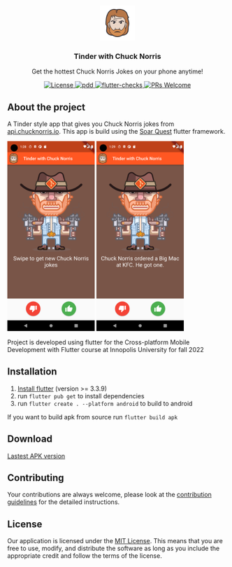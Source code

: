 <!-- PROJECT LOGO -->
<br />
<div align="center">
  <a href="https://github.com/Sh1co/Tinder-with-Chuck-Norris">
    <img src="graphics/chuck-norris-icon.png" alt="Logo" width="80" height="80">
  </a>

  <h3 align="center">Tinder with Chuck Norris</h3>

  <p align="center">
    Get the hottest Chuck Norris Jokes on your phone anytime!
  </p>
</div>

<p align="center">
    <a href="LICENSE">
        <img
          src="https://img.shields.io/badge/license-MIT-blue.svg"
          alt="License"
        />
    </a>
    <a href="https://github.com/goar5670/Tinder-with-Chuck-Norris/actions/workflows/pdd.yml">
        <img
          src="https://github.com/goar5670/Tinder-with-Chuck-Norris/actions/workflows/pdd.yml/badge.svg"
          alt="pdd"
        />
    </a>
    <a href="https://github.com/goar5670/Tinder-with-Chuck-Norris/actions/workflows/flutter-checks.yml">
        <img
          src="https://github.com/goar5670/Tinder-with-Chuck-Norris/actions/workflows/flutter-checks.yml/badge.svg"
          alt="flutter-checks"
        />
    </a>
    <a href="CONTRIBUTING.md">
        <img
          src="https://img.shields.io/badge/PRs-welcome-brightgreen.svg"
          alt="PRs Welcome"
        />
    </a>
</p>

## About the project

A Tinder style app that gives you Chuck Norris jokes from [api.chucknorris.io](https://api.chucknorris.io). This app is build using the [Soar Quest](soar.quest) flutter framework.

<p float="left">
<img src="graphics/Screenshot_1665062916.png" alt="main" style="width:200px;"/>
<img src="graphics/Screenshot_1665062971.png" alt="main with joke" style="width:200px;"/>
</p>

Project is developed using flutter for the Cross-platform Mobile Development with Flutter course at Innopolis University for fall 2022

## Installation
1. [Install flutter](https://docs.flutter.dev/get-started/install) (version >= 3.3.9)
2. run `flutter pub get` to install dependencies
3. run `flutter create . --platform android` to build to android

If you want to build apk from source run `flutter build apk`

## Download

[Lastest APK version](https://github.com/Sh1co/Tinder-with-Chuck-Norris/releases/latest/download/chuck-norris.apk)

## Contributing

Your contributions are always welcome, please look at the [contribution guidelines](CONTRIBUTING.md) for the detailed instructions.

## License

Our application is licensed under the [MIT License](LICENSE). This means that you are free to use, modify, and distribute the software as long as you include the appropriate credit and follow the terms of the license.
